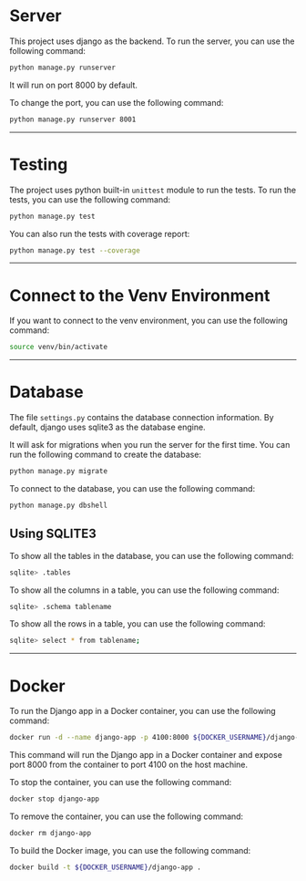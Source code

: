 # Server

This project uses django as the backend. To run the server, you can use the following command:

```bash
python manage.py runserver
```

It will run on port 8000 by default.

To change the port, you can use the following command:

```bash
python manage.py runserver 8001
```

---

# Testing

The project uses python built-in `unittest` module to run the tests. To run the tests, you can use the following command:

```bash
python manage.py test
```

You can also run the tests with coverage report:

```bash
python manage.py test --coverage
```

---

# Connect to the Venv Environment

If you want to connect to the venv environment, you can use the following command:

```bash
source venv/bin/activate
```

---

# Database

The file `settings.py` contains the database connection information. By default, django uses sqlite3 as the database engine.

It will ask for migrations when you run the server for the first time. You can run the following command to create the database:

```bash
python manage.py migrate
```

To connect to the database, you can use the following command:

```bash
python manage.py dbshell
```

## Using SQLITE3

To show all the tables in the database, you can use the following command:

```bash
sqlite> .tables
```

To show all the columns in a table, you can use the following command:

```bash
sqlite> .schema tablename
```

To show all the rows in a table, you can use the following command:

```bash
sqlite> select * from tablename;
```

---

# Docker

To run the Django app in a Docker container, you can use the following command:

```bash
docker run -d --name django-app -p 4100:8000 ${DOCKER_USERNAME}/django-app
```

This command will run the Django app in a Docker container and expose port 8000 from the container to port 4100 on the host machine.

To stop the container, you can use the following command:

```bash
docker stop django-app
```

To remove the container, you can use the following command:

```bash
docker rm django-app
```

To build the Docker image, you can use the following command:

```bash
docker build -t ${DOCKER_USERNAME}/django-app .
```
